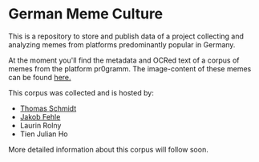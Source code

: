 # German Meme Culture

This is a repository to store and publish data of a project collecting and analyzing memes from platforms predominantly popular in Germany.

At the moment you'll find the metadata and OCRed text of a corpus of memes from the platform pr0gramm. The image-content of these memes can be found <a href="https://mega.nz/folder/tCFzTY4R#QPBRMPYWfthSSdHtxpRT1Q" target="_blank">here.</a>

This corpus was collected and is hosted by:
<ul>
<li><a href="https://www.uni-regensburg.de/sprache-literatur-kultur/medieninformatik/sekretariat-team/thomas-schmidt/index.html">Thomas Schmidt</a></li>
<li><a href="https://www.uni-regensburg.de/sprache-literatur-kultur/medieninformatik/sekretariat-team/jakob-fehle/index.html">Jakob Fehle</a></li>
<li>Laurin Rolny</li>
<li>Tien Julian Ho</li>
</ul>

More detailed information about this corpus will follow soon.
